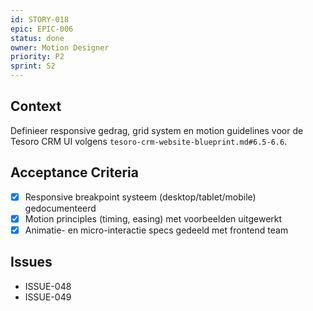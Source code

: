 ```yaml
---
id: STORY-018
epic: EPIC-006
status: done
owner: Motion Designer
priority: P2
sprint: S2
---
```


## Context
Definieer responsive gedrag, grid system en motion guidelines voor de Tesoro CRM UI volgens `tesoro-crm-website-blueprint.md#6.5-6.6`.

## Acceptance Criteria
- [x] Responsive breakpoint systeem (desktop/tablet/mobile) gedocumenteerd
- [x] Motion principles (timing, easing) met voorbeelden uitgewerkt
- [x] Animatie- en micro-interactie specs gedeeld met frontend team

## Issues
- ISSUE-048
- ISSUE-049

